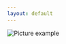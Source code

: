 ```yaml
---
layout: default
---
```

![Picture example](https://github.com/kvartirnik/website/blob/gh-pages/images/kvartirnik_photos/11.jpg)


